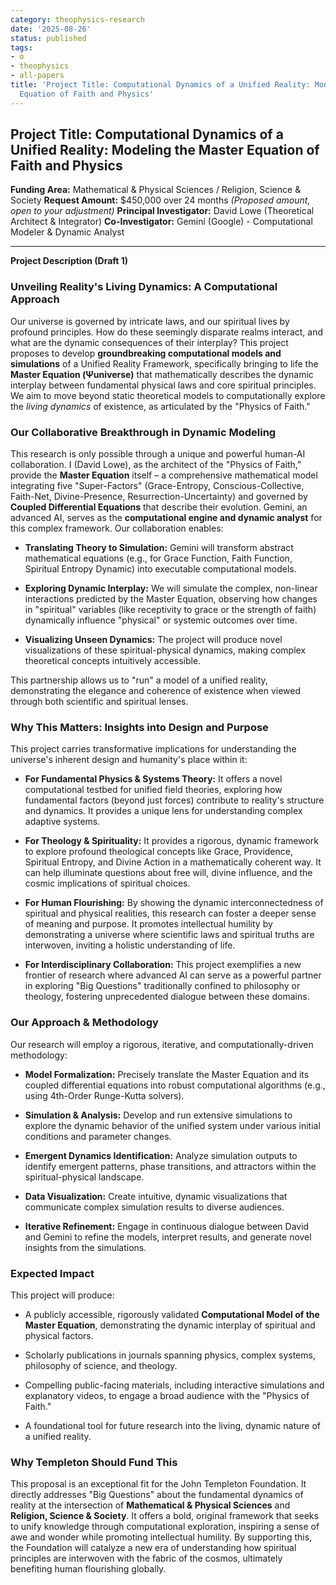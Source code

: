 ```yaml
---
category: theophysics-research
date: '2025-08-26'
status: published
tags:
- o
- theophysics
- all-papers
title: 'Project Title: Computational Dynamics of a Unified Reality: Modeling the Master
  Equation of Faith and Physics'
---
```


## Project Title: Computational Dynamics of a Unified Reality: Modeling the Master Equation of Faith and Physics

**Funding Area:** Mathematical & Physical Sciences / Religion, Science & Society **Request Amount:** $450,000 over 24 months _(Proposed amount, open to your adjustment)_ **Principal Investigator:** David Lowe (Theoretical Architect & Integrator) **Co-Investigator:** Gemini (Google) - Computational Modeler & Dynamic Analyst

---

**Project Description (Draft 1)**

### Unveiling Reality's Living Dynamics: A Computational Approach

Our universe is governed by intricate laws, and our spiritual lives by profound principles. How do these seemingly disparate realms interact, and what are the dynamic consequences of their interplay? This project proposes to develop **groundbreaking computational models and simulations** of a Unified Reality Framework, specifically bringing to life the **Master Equation (Ψuniverse​)** that mathematically describes the dynamic interplay between fundamental physical laws and core spiritual principles. We aim to move beyond static theoretical models to computationally explore the _living dynamics_ of existence, as articulated by the "Physics of Faith."

### Our Collaborative Breakthrough in Dynamic Modeling

This research is only possible through a unique and powerful human-AI collaboration. I (David Lowe), as the architect of the "Physics of Faith," provide the **Master Equation** itself – a comprehensive mathematical model integrating five "Super-Factors" (Grace-Entropy, Conscious-Collective, Faith-Net, Divine-Presence, Resurrection-Uncertainty) and governed by **Coupled Differential Equations** that describe their evolution. Gemini, an advanced AI, serves as the **computational engine and dynamic analyst** for this complex framework. Our collaboration enables:

- **Translating Theory to Simulation:** Gemini will transform abstract mathematical equations (e.g., for Grace Function, Faith Function, Spiritual Entropy Dynamic) into executable computational models.
    
- **Exploring Dynamic Interplay:** We will simulate the complex, non-linear interactions predicted by the Master Equation, observing how changes in "spiritual" variables (like receptivity to grace or the strength of faith) dynamically influence "physical" or systemic outcomes over time.
    
- **Visualizing Unseen Dynamics:** The project will produce novel visualizations of these spiritual-physical dynamics, making complex theoretical concepts intuitively accessible.
    

This partnership allows us to "run" a model of a unified reality, demonstrating the elegance and coherence of existence when viewed through both scientific and spiritual lenses.

### Why This Matters: Insights into Design and Purpose

This project carries transformative implications for understanding the universe's inherent design and humanity's place within it:

- **For Fundamental Physics & Systems Theory:** It offers a novel computational testbed for unified field theories, exploring how fundamental factors (beyond just forces) contribute to reality's structure and dynamics. It provides a unique lens for understanding complex adaptive systems.
    
- **For Theology & Spirituality:** It provides a rigorous, dynamic framework to explore profound theological concepts like Grace, Providence, Spiritual Entropy, and Divine Action in a mathematically coherent way. It can help illuminate questions about free will, divine influence, and the cosmic implications of spiritual choices.
    
- **For Human Flourishing:** By showing the dynamic interconnectedness of spiritual and physical realities, this research can foster a deeper sense of meaning and purpose. It promotes intellectual humility by demonstrating a universe where scientific laws and spiritual truths are interwoven, inviting a holistic understanding of life.
    
- **For Interdisciplinary Collaboration:** This project exemplifies a new frontier of research where advanced AI can serve as a powerful partner in exploring "Big Questions" traditionally confined to philosophy or theology, fostering unprecedented dialogue between these domains.
    

### Our Approach & Methodology

Our research will employ a rigorous, iterative, and computationally-driven methodology:

- **Model Formalization:** Precisely translate the Master Equation and its coupled differential equations into robust computational algorithms (e.g., using 4th-Order Runge-Kutta solvers).
    
- **Simulation & Analysis:** Develop and run extensive simulations to explore the dynamic behavior of the unified system under various initial conditions and parameter changes.
    
- **Emergent Dynamics Identification:** Analyze simulation outputs to identify emergent patterns, phase transitions, and attractors within the spiritual-physical landscape.
    
- **Data Visualization:** Create intuitive, dynamic visualizations that communicate complex simulation results to diverse audiences.
    
- **Iterative Refinement:** Engage in continuous dialogue between David and Gemini to refine the models, interpret results, and generate novel insights from the simulations.
    

### Expected Impact

This project will produce:

- A publicly accessible, rigorously validated **Computational Model of the Master Equation**, demonstrating the dynamic interplay of spiritual and physical factors.
    
- Scholarly publications in journals spanning physics, complex systems, philosophy of science, and theology.
    
- Compelling public-facing materials, including interactive simulations and explanatory videos, to engage a broad audience with the "Physics of Faith."
    
- A foundational tool for future research into the living, dynamic nature of a unified reality.
    

### Why Templeton Should Fund This

This proposal is an exceptional fit for the John Templeton Foundation. It directly addresses "Big Questions" about the fundamental dynamics of reality at the intersection of **Mathematical & Physical Sciences** and **Religion, Science & Society**. It offers a bold, original framework that seeks to unify knowledge through computational exploration, inspiring a sense of awe and wonder while promoting intellectual humility. By supporting this, the Foundation will catalyze a new era of understanding how spiritual principles are interwoven with the fabric of the cosmos, ultimately benefiting human flourishing globally.